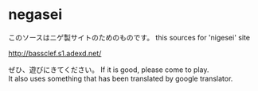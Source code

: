 # negasei
このソースはニゲ製サイトのためのものです。
this sources for 'nigesei' site

http://bassclef.s1.adexd.net/

ぜひ、遊びにきてください。
If it is good, please come to play.<br>
It also uses something that has been translated by google translator.

